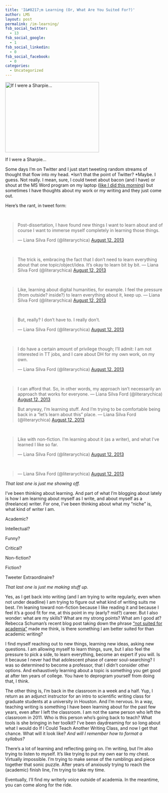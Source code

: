 ```yaml
---
title: 'I&#8217;m Learning (Or, What Are You Suited For?)'
author: LMS
layout: post
permalink: /im-learning/
fsb_social_twitter:
  - 13
fsb_social_google:
  - 1
fsb_social_linkedin:
  - 0
fsb_social_facebook:
  - 0
categories:
  - Uncategorized
---
```

<div id="attachment_1755" class="wp-caption alignleft" style="width: 310px">
  <a href="http://www.lianamsilvaford.com/wp-content/uploads/2013/08/2013-08-11-13.56.03.jpg"><img class="size-medium wp-image-1755" alt="If I were a Sharpie..." src="http://www.lianamsilvaford.com/wp-content/uploads/2013/08/2013-08-11-13.56.03-300x224.jpg" width="300" height="224" /></a>
  
  <p class="wp-caption-text">
    If I were a Sharpie&#8230;
  </p>
</div>

Some days I&#8217;m on Twitter and I just start tweeting random streams of thought that flow into my head. *Isn&#8217;t that the point of Twitter? *Maybe. I guess. Not really. I mean, sure, I could tweet about bacon (and I have) or shout at the MS Word program on my laptop ([like I did this morning][1]) but sometimes I have thoughts about my work or my writing and they just come out.

Here&#8217;s the rant, in tweet form:

&nbsp;

<blockquote class="twitter-tweet">
  <p>
    Post-dissertation, I have found new things I want to learn about and of course I want to immerse myself completely in learning those things.
  </p>
  
  <p>
    — Liana Silva Ford (@literarychica) <a href="https://twitter.com/literarychica/statuses/366940123474042881">August 12, 2013</a>
  </p>
</blockquote>

&nbsp;

<blockquote class="twitter-tweet">
  <p>
    The trick is, embracing the fact that I don&#8217;t need to learn everything about that one topic/object/idea. It&#8217;s okay to learn bit by bit. — Liana Silva Ford (@literarychica) <a href="https://twitter.com/literarychica/statuses/366940290830966785">August 12, 2013</a>
  </p>
</blockquote>

&nbsp;

<blockquote class="twitter-tweet">
  <p>
    Like, learning about digital humanities, for example. I feel the pressure (from outside? inside?) to learn everything about it, keep up. — Liana Silva Ford (@literarychica) <a href="https://twitter.com/literarychica/statuses/366940459324538880">August 12, 2013</a>
  </p>
</blockquote>

&nbsp;

<blockquote class="twitter-tweet">
  <p>
    But, really? I don&#8217;t have to. I really don&#8217;t.
  </p>
  
  <p>
    — Liana Silva Ford (@literarychica) <a href="https://twitter.com/literarychica/statuses/366940512407658496">August 12, 2013</a>
  </p>
</blockquote>

&nbsp;

<blockquote class="twitter-tweet">
  <p>
    I do have a certain amount of privilege though; I&#8217;ll admit: I am not interested in TT jobs, and I care about DH for my own work, on my own.
  </p>
  
  <p>
    — Liana Silva Ford (@literarychica) <a href="https://twitter.com/literarychica/statuses/366940828150673410">August 12, 2013</a>
  </p>
</blockquote>

&nbsp;

<blockquote class="twitter-tweet">
  <p>
    I can afford that. So, in other words, my approach isn&#8217;t necessarily an approach that works for everyone. — Liana Silva Ford (@literarychica) <a href="https://twitter.com/literarychica/statuses/366940960124440577">August 12, 2013</a>
  </p>
</blockquote>

<blockquote class="twitter-tweet">
  <p>
    But anyway, I&#8217;m learning stuff. And I&#8217;m trying to be comfortable being back in a &#8220;let&#8217;s learn about this&#8221; place. — Liana Silva Ford (@literarychica) <a href="https://twitter.com/literarychica/statuses/366941081897668608">August 12, 2013</a>
  </p>
</blockquote>

&nbsp;

<blockquote class="twitter-tweet">
  <p>
    Like with non-fiction. I&#8217;m learning about it (as a writer), and what I&#8217;ve learned I like so far.
  </p>
  
  <p>
    — Liana Silva Ford (@literarychica) <a href="https://twitter.com/literarychica/statuses/366941195328438272">August 12, 2013</a>
  </p>
</blockquote>

&nbsp;

<blockquote class="twitter-tweet">
  <p>
    </rant>
  </p>
  
  <p>
    — Liana Silva Ford (@literarychica) <a href="https://twitter.com/literarychica/statuses/366941220653641729">August 12, 2013</a>
  </p>
</blockquote>

*That last one is just me showing off.*

I&#8217;ve been thinking about learning. And part of what I&#8217;m blogging about lately is how I am learning about myself as I write, and about myself as a (freelance) writer. For one, I&#8217;ve been thinking about what my &#8220;niche&#8221; is, what kind of writer I am.

Academic?

Intellectual?

Funny?

Critical?

Non-fiction?

Fiction?

Tweeter Extraordinaire?

*That last one is just me making stuff up.*

Yes, as I get back into writing (and I am trying to write regularly, even when not under deadline) I am trying to figure out what kind of writing suits me best. I’m leaning toward non-fiction because I like reading it and because I feel it&#8217;s a good fit for me, at this point in my (early? mid?) career. But I also wonder: what are my skills? What are my strong points? What am I good at? Rebecca Schuman’s recent blog post taking down the phrase <a href="http://pankisseskafka.com/2013/07/27/please-stop-saying-not-everyone-is-suited-for-academia/" target="_blank">“not suited for academia”</a> made me think, is there something I am better suited for than academic writing?

I find myself reaching out to new things, learning new ideas, asking new questions. I am allowing myself to learn things, sure, but I also feel the pressure to pick a side, to learn everything, become an expert if you will. Is it because I never had that adolescent phase of career soul-searching? I was so determined to become a professor, that I didn’t consider other options. And exhaustively learning about a topic is something you get good at after ten years of college. You have to deprogram yourself from doing that, I think.

The other thing is, I’m back in the classroom in a week and a half. Yup, I return as an adjunct instructor for an intro to scientific writing class for graduate students at a university in Houston. And I’m nervous. In a way, teaching writing is something I have been learning about for the past few years, even after I left the classroom. I am not the same person who left the classroom in 2011. Who is this person who’s going back to teach? What tools is she bringing in her toolkit? I&#8217;ve been daydreaming for so long about what I would do If I Could Teach Another Writing Class, and now I get that chance. What will it look like? *And will I remember how to format a syllabus?*

There&#8217;s a lot of learning and reflecting going on. I&#8217;m writing, but I&#8217;m also trying to listen to myself. It&#8217;s like trying to put my own ear to my chest. Virtually impossible. I&#8217;m trying to make sense of the rumblings and piece together that sonic puzzle. After years of anxiously trying to reach the (academic) finish line, I&#8217;m trying to take my time.

Eventually, I&#8217;ll find my writerly voice outside of academia. In the meantime, you can come along for the ride.

 [1]: https://twitter.com/literarychica/status/367651712850333696